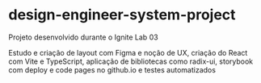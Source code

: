# design-engineer-system-project
Projeto desenvolvido durante o Ignite Lab 03

Estudo e criação de layout com Figma e noção de UX, criação do React com Vite e TypeScript, aplicação de bibliotecas como radix-ui, storybook com deploy e code pages no
github.io e testes automatizados
